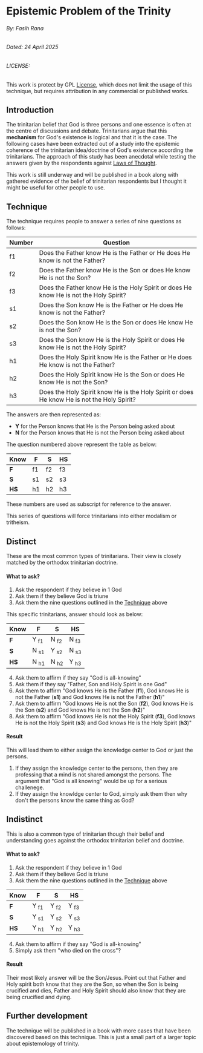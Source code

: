 # Epistemic Problem of the Trinity
###### By: Fasih Rana
###### Dated: 24 April 2025
###### LICENSE:
This work is protect by GPL [License](/LICENSE), which does not limit the usage of this technique, but requires attribution in any commercial or published works.

## Introduction
The trinitarian belief that God is three persons and one essence is often at the centre of discussions and debate. Trinitarians argue that this **mechanism** for God's existence is logical and that it is the case. The following cases have been extracted out of a study into the epistemic coherence of the trinitarian idea/doctrine of God's existence according the trinitarians. The approach of this study has been anecdotal while testing the answers given by the respondents against [Laws of Thought](https://www.britannica.com/topic/laws-of-thought).

This work is still underway and will be published in a book along with gathered evidence of the belief of trinitarian respondents but I thought it might be useful for other people to use.

## Technique

The technique requires people to answer a series of nine questions as follows:

| Number | Question |
| ------ | -------- |
| f1 | Does the Father know He is the Father or He does He know is not the Father? |
| f2 | Does the Father know He is the Son or does He know He is not the Son? |
| f3 | Does the Father know He is the Holy Spirit or does He know He is not the Holy Spirit? |
| s1 | Does the Son know He is the Father or He does He know is not the Father? |
| s2 | Does the Son know He is the Son or does He know He is not the Son? |
| s3 | Does the Son know He is the Holy Spirit or does He know He is not the Holy Spirit? |
| h1 | Does the Holy Spirit know He is the Father or He does He know is not the Father? |
| h2 | Does the Holy Spirit know He is the Son or does He know He is not the Son? |
| h3 | Does the Holy Spirit know He is the Holy Spirit or does He know He is not the Holy Spirit? |

The answers are then represented as:

- **Y** for the Person knows that He is the Person being asked about
- **N** for the Person knows that He is not the Person being asked about

The question numbered above represent the table as below:

| Know   | F   | S   | HS  |
| ------ | --- | --- | --- |
| **F**  | f1  | f2  | f3  |
| **S**  | s1  | s2  | s3  |
| **HS** | h1  | h2  | h3  |

These numbers are used as subscript for reference to the answer.

This series of questions will force trinitarians into either modalism or tritheism.

## Distinct

These are the most common types of trinitarians. Their view is closely matched by the orthodox trinitarian doctrine.

#### What to ask?

1. Ask the respondent if they believe in 1 God
2. Ask them if they believe God is triune
3. Ask them the nine questions outlined in the [Technique](#technique) above

This specific trinitarians, answer should look as below:

| Know   | F   | S   | HS  |
| ------ | --- | --- | --- |
| **F**  | Y <sub>f1</sub> | N <sub>f2</sub> | N <sub>f3</sub> |
| **S**  | N <sub>s1</sub> | Y <sub>s2</sub> | N <sub>s3</sub> |
| **HS** | N <sub>h1</sub> | N <sub>h2</sub> | Y <sub>h3</sub> |

4. Ask them to affirm if they say "God is all-knowing"
5. Ask them  if they say "Father, Son and Holy Spirit is one God"
6. Ask them to affirm "God knows He is the Father (**f1**), God knows He is not the Father (**s1**) and God knows He is not the Father (**h1**)"
7. Ask them to affirm "God knows He is not the Son (**f2**), God knows He is the Son (**s2**) and God knows He is not the Son (**h2**)"
8. Ask them to affirm "God knows He is not the Holy Spirit (**f3**), God knows He is not the Holy Spirit (**s3**) and God knows He is the Holy Spirit (**h3**)"

#### Result

This will lead them to either assign the knowledge center to God or just the persons.
1. If they assign the knowledge center to the persons, then they are professing that a mind is not shared amongst the persons. The argument that "God is all knowing" would be up for a serious challenege.
2. If they assign the knowldge center to God, simply ask them then why don't the persons know the same thing as God?

## Indistinct

This is also a common type of trinitarian though their belief and understanding goes against the orthodox trinitarian belief and doctrine.

#### What to ask?

1. Ask the respondent if they believe in 1 God
2. Ask them if they believe God is triune
3. Ask them the nine questions outlined in the [Technique](#technique) above

| Know   | F   | S   | HS  |
| ------ | --- | --- | --- |
| **F**  | Y <sub>f1</sub> | Y <sub>f2</sub> | Y <sub>f3</sub> |
| **S**  | Y <sub>s1</sub> | Y <sub>s2</sub> | Y <sub>s3</sub> |
| **HS** | Y <sub>h1</sub> | Y <sub>h2</sub> | Y <sub>h3</sub> |

4. Ask them to affirm if they say "God is all-knowing"
5. Simply ask them "who died on the cross"?

#### Result

Their most likely answer will be the Son/Jesus. Point out that Father and Holy spirit both know that they are the Son, so when the Son is being crucified and dies, Father and Holy Spirit should also know that they are being crucified and dying.

## Further development

The technique will be published in a book with more cases that have been discovered based on this technique. This is just a small part of a larger topic about epistemology of trinity.
